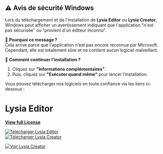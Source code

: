 ## ⚠️ Avis de sécurité Windows  

Lors du téléchargement et de l'installation de **Lysia Editor** ou **Lysia Creator**, Windows peut afficher un avertissement indiquant que l'application "n'est pas sécurisée" ou "provient d'un éditeur inconnu".  

🔹 **Pourquoi ce message ?**  
Cela arrive parce que l'application n'est pas encore reconnue par Microsoft. Cependant, elle est totalement sûre et ne contient aucun logiciel malveillant.  

🔹 **Comment continuer l'installation ?**  
1. Cliquez sur **"Informations complémentaires"**.  
2. Puis, cliquez sur **"Exécuter quand même"** pour lancer l’installation.  

Vous pouvez télécharger nos logiciels en toute confiance via les liens ci-dessous :  

# Lysia Editor  
**[View full License](https://github.com/tariteur/patron-creator-windows/blob/main/LICENCE)**

[![Télécharger Lysia Editor](https://img.shields.io/badge/T%C3%A9l%C3%A9charger-Lysia%20Editor.exe-blue?style=for-the-badge&logo=windows)](https://github.com/tariteur/patron-editor-windows/releases/download/v1.0.3/PatronEditor-Setup-1.0.3.exe)  
[![Télécharger Lysia Creator](https://img.shields.io/badge/T%C3%A9l%C3%A9charger-Lysia%20Creator.exe-gree?style=for-the-badge&logo=windows)](https://github.com/tariteur/patron-creator-windows/releases/download/v1.0.5/PatronCreator-Setup-1.0.5.exe)  

[![Voir Lysia Creator](https://img.shields.io/badge/Visiter-Lysia%20Creator-gree?style=for-the-badge&logo=github)](https://github.com/tariteur/patron-creator-windows)  
